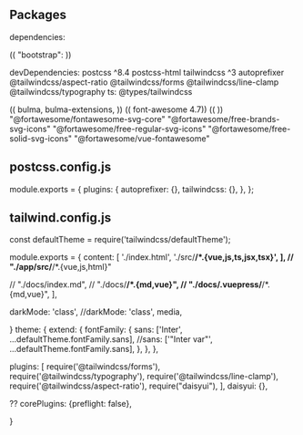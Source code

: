 
## Packages

dependencies:

((  "bootstrap": ))


devDependencies:
  postcss ^8.4
  postcss-html
  tailwindcss ^3
  autoprefixer
  @tailwindcss/aspect-ratio
  @tailwindcss/forms
  @tailwindcss/line-clamp
  @tailwindcss/typography
  ts: @types/tailwindcss

  (( bulma, bulma-extensions, ))
  (( font-awesome 4.7))
  (( ))
    "@fortawesome/fontawesome-svg-core"
    "@fortawesome/free-brands-svg-icons"
    "@fortawesome/free-regular-svg-icons"
    "@fortawesome/free-solid-svg-icons"
    "@fortawesome/vue-fontawesome"

## postcss.config.js
module.exports = {
  plugins: {
    autoprefixer: {},
    tailwindcss: {},
  },
};

## tailwind.config.js
const defaultTheme = require('tailwindcss/defaultTheme');

module.exports = {
  content: [
    './index.html',
    './src/**/*.{vue,js,ts,jsx,tsx}',
  ],
  // "./app/src/**/*.{vue,js,html}"

  //  "./docs/index.md",
  //  "./docs/**/*.{md,vue}",
  //  "./docs/.vuepress/**/*.{md,vue}",
  ],

  darkMode: 'class',
  //darkMode: 'class', media,

}
  theme: {
    extend: {
      fontFamily: {
        sans: ['Inter', ...defaultTheme.fontFamily.sans],
        //sans: ['"Inter var"', ...defaultTheme.fontFamily.sans],
      },
    },
  },

  plugins: [
    require('@tailwindcss/forms'),
    require('@tailwindcss/typography'),
    require('@tailwindcss/line-clamp'),
    require('@tailwindcss/aspect-ratio'),
    require("daisyui"),
  ],
  daisyui: {},

  ??
    corePlugins: {preflight: false},

}

